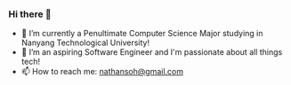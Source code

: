 ### Hi there 👋

- 🔭 I’m currently a Penultimate Computer Science Major studying in Nanyang Technological University!
- 🌱 I’m an aspiring Software Engineer and I'm passionate about all things tech!
- 📫 How to reach me: nathansoh@gmail.com
